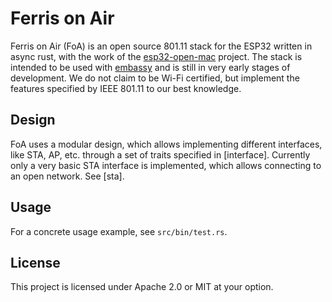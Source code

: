 # Ferris on Air
Ferris on Air (FoA) is an open source 801.11 stack for the ESP32 written in async rust, with the work of the [esp32-open-mac](https://esp32-open-mac.be/) project. The stack is intended to be used with [embassy](https://embassy.dev/) and is still in very early stages of development. We do not claim to be Wi-Fi certified, but implement the features specified by IEEE 801.11 to our best knowledge.
 ## Design
FoA uses a modular design, which allows implementing different interfaces, like STA, AP, etc. through a set of traits specified in [interface]. Currently only a very basic STA interface is implemented, which allows connecting to an open network. See [sta].
## Usage
For a concrete usage example, see `src/bin/test.rs`.
## License
This project is licensed under Apache 2.0 or MIT at your option.
